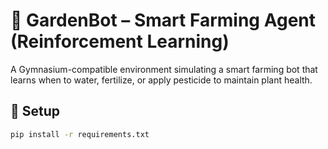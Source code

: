 # 🌱 GardenBot – Smart Farming Agent (Reinforcement Learning)

A Gymnasium-compatible environment simulating a smart farming bot that learns when to water, fertilize, or apply pesticide to maintain plant health.

## 🚀 Setup

```bash
pip install -r requirements.txt
